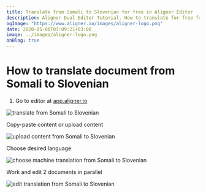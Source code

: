 ```yaml
---
title: Translate from Somali to Slovenian for free in Aligner Editor
description: Aligner Dual Editor Tutorial. How to translate for free from Somali to Slovenian. Aligner is multilingual document management platform. 
ogImage: "https://www.aligner.io/images/aligner-logo.png"
date: 2020-05-06T07:09:21+03:00
image: ../images/aligner-logo.png
onBlog: true
---
```


# How to translate document from Somali to Slovenian

1. Go to editor at [app.aligner.io](https://app.aligner.io "Aligner App web page")

![translate from Somali to Slovenian](../aligner-blank-editor.png "translate from Somali to Slovenian")

Copy-paste content or upload content

![upload content from Somali to Slovenian](../aligner-uploaded-document.png "upload content from Somali to Slovenian")

Choose desired language

![choose machine translation from Somali to Slovenian](../aligner-language-dropdown.png "choose machine translation from Somali to Slovenian")

Work and edit 2 documents in parallel

![edit translation from Somali to Slovenian](../aligner-double-sitded-editor.png "edit translation from Somali to Slovenian")

